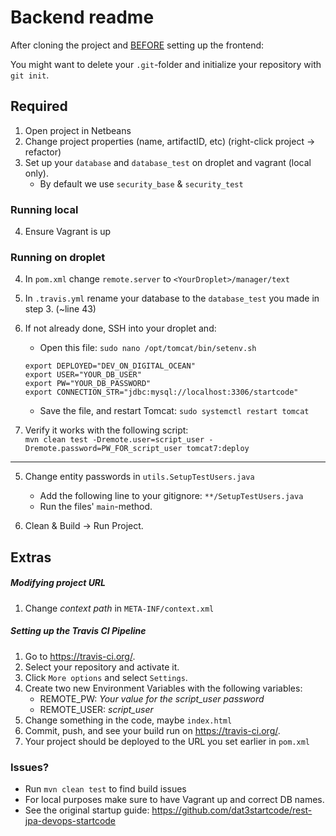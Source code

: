 # Backend readme
After cloning the project and <ins>BEFORE</ins> setting up the frontend:

You might want to delete your `.git`-folder and initialize your repository with `git init`.

## Required
1. Open project in Netbeans
2. Change project properties (name, artifactID, etc) (right-click project -> refactor)
3. Set up your `database` and `database_test` on droplet and vagrant (local only). 
    * By default we use `security_base` & `security_test`

### Running local
4. Ensure Vagrant is up
### Running on droplet
4. In `pom.xml` change `remote.server` to `<YourDroplet>/manager/text` 
5. In `.travis.yml` rename your database to the `database_test` you made in step 3. (~line 43)
6. If not already done, SSH into your droplet and:

    * Open this file: `sudo nano /opt/tomcat/bin/setenv.sh`
    ```
    export DEPLOYED="DEV_ON_DIGITAL_OCEAN"
    export USER="YOUR_DB_USER"
    export PW="YOUR_DB_PASSWORD"
    export CONNECTION_STR="jdbc:mysql://localhost:3306/startcode"
    ```
    * Save the file, and restart Tomcat: `sudo systemctl restart tomcat`
7. Verify it works with the following script:  
`mvn clean test -Dremote.user=script_user -Dremote.password=PW_FOR_script_user tomcat7:deploy`
---

5. Change entity passwords in `utils.SetupTestUsers.java`
    - Add the following line to your gitignore: `**/SetupTestUsers.java`
    - Run the files' `main`-method.

6. Clean & Build -> Run Project.

## Extras

##### Modifying project URL
1. Change *context path* in `META-INF/context.xml`

##### Setting up the Travis CI Pipeline
1. Go to https://travis-ci.org/.
2. Select your repository and activate it.
3. Click `More options` and select `Settings`.
4. Create two new Environment Variables with the following variables:
    * REMOTE_PW: *Your value for the script_user password*
    * REMOTE_USER: *script_user*
5. Change something in the code, maybe `index.html`
6. Commit, push, and see your build run on https://travis-ci.org/.
7. Your project should be deployed to the URL you set earlier in `pom.xml`

### Issues?
* Run `mvn clean test` to find build issues
* For local purposes make sure to have Vagrant up and correct DB names.
* See the original startup guide: https://github.com/dat3startcode/rest-jpa-devops-startcode
